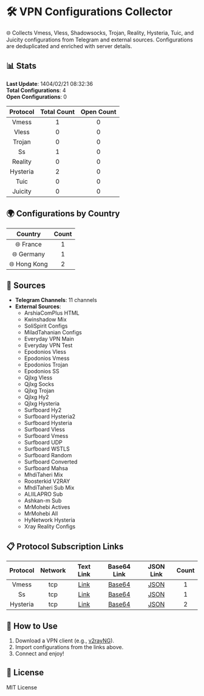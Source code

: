 # 🛠️ VPN Configurations Collector

🌐 Collects Vmess, Vless, Shadowsocks, Trojan, Reality, Hysteria, Tuic, and Juicity configurations from Telegram and external sources. Configurations are deduplicated and enriched with server details.

## 📊 Stats
**Last Update**: 1404/02/21 08:32:36  
**Total Configurations**: 4  
**Open Configurations**: 0

| Protocol | Total Count | Open Count |
|:--------:|:-----------:|:----------:|
| Vmess | 1 | 0 |
| Vless | 0 | 0 |
| Trojan | 0 | 0 |
| Ss | 1 | 0 |
| Reality | 0 | 0 |
| Hysteria | 2 | 0 |
| Tuic | 0 | 0 |
| Juicity | 0 | 0 |

## 🌍 Configurations by Country
| Country | Count |
|:-------:|:-----:|
| 🌐 France | 1 |
| 🌐 Germany | 1 |
| 🌐 Hong Kong | 2 |

## 🔗 Sources
- **Telegram Channels**: 11 channels
- **External Sources**:
  - ArshiaComPlus HTML
  - Kwinshadow Mix
  - SoliSpirit Configs
  - MiladTahanian Configs
  - Everyday VPN Main
  - Everyday VPN Test
  - Epodonios Vless
  - Epodonios Vmess
  - Epodonios Trojan
  - Epodonios SS
  - Qjlxg Vless
  - Qjlxg Socks
  - Qjlxg Trojan
  - Qjlxg Hy2
  - Qjlxg Hysteria
  - Surfboard Hy2
  - Surfboard Hysteria2
  - Surfboard Hysteria
  - Surfboard Vless
  - Surfboard Vmess
  - Surfboard UDP
  - Surfboard WSTLS
  - Surfboard Random
  - Surfboard Converted
  - Surfboard Mahsa
  - MhdiTaheri Mix
  - Roosterkid V2RAY
  - MhdiTaheri Sub Mix
  - ALIILAPRO Sub
  - Ashkan-m Sub
  - MrMohebi Actives
  - MrMohebi All
  - HyNetwork Hysteria
  - Xray Reality Configs

## 📋 Protocol Subscription Links
| Protocol | Network | Text Link | Base64 Link | JSON Link | Count |
|:--------:|:-------:|:---------:|:-----------:|:---------:|:-----:|
| Vmess | tcp | [Link](https://raw.githubusercontent.com/PlanAsli/Beta/main/configs/vmess/tcp/open_configs.txt) | [Base64](https://raw.githubusercontent.com/PlanAsli/Beta/main/configs/vmess/tcp/all_configs_base64.txt) | [JSON](https://raw.githubusercontent.com/PlanAsli/Beta/main/configs/vmess/tcp/configs.json) | 1 |
| Ss | tcp | [Link](https://raw.githubusercontent.com/PlanAsli/Beta/main/configs/ss/tcp/open_configs.txt) | [Base64](https://raw.githubusercontent.com/PlanAsli/Beta/main/configs/ss/tcp/all_configs_base64.txt) | [JSON](https://raw.githubusercontent.com/PlanAsli/Beta/main/configs/ss/tcp/configs.json) | 1 |
| Hysteria | tcp | [Link](https://raw.githubusercontent.com/PlanAsli/Beta/main/configs/hysteria/tcp/open_configs.txt) | [Base64](https://raw.githubusercontent.com/PlanAsli/Beta/main/configs/hysteria/tcp/all_configs_base64.txt) | [JSON](https://raw.githubusercontent.com/PlanAsli/Beta/main/configs/hysteria/tcp/configs.json) | 2 |

## 🚀 How to Use
1. Download a VPN client (e.g., [v2rayNG](https://github.com/2dust/v2rayNG)).
2. Import configurations from the links above.
3. Connect and enjoy!

## 📜 License
MIT License
